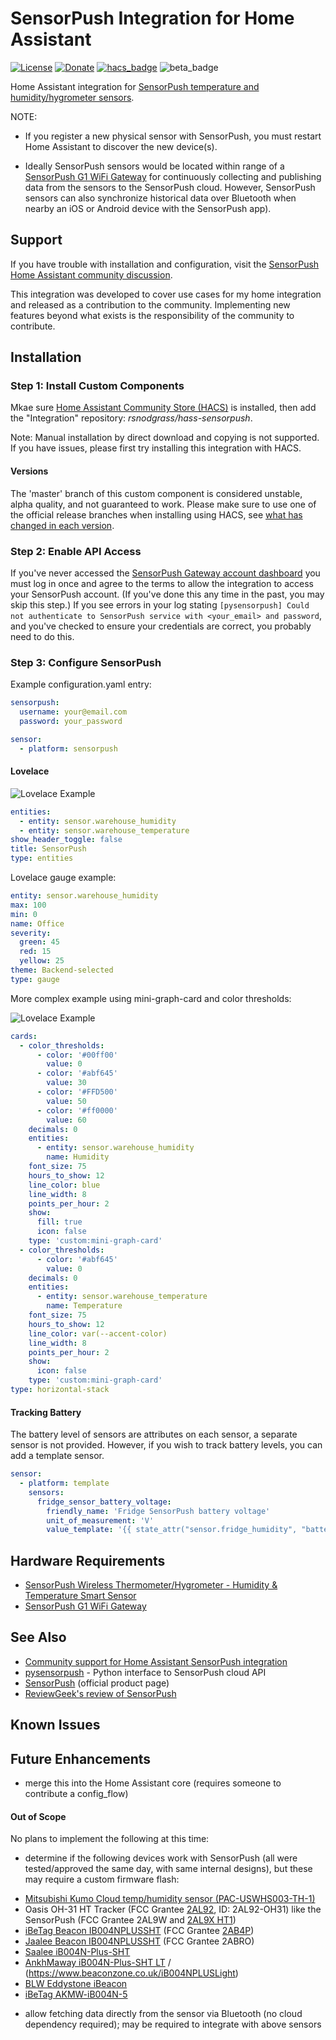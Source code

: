 # SensorPush Integration for Home Assistant

[![License](https://img.shields.io/badge/License-Apache%202.0-blue.svg)](https://opensource.org/licenses/Apache-2.0)
[![Donate](https://img.shields.io/badge/Donate-PayPal-green.svg)](https://www.paypal.com/cgi-bin/webscr?cmd=_donations&business=WREP29UDAMB6G)
[![hacs_badge](https://img.shields.io/badge/HACS-Default-orange.svg)](https://github.com/custom-components/hacs)
![beta_badge](https://img.shields.io/badge/maturity-Beta-yellow.png)

Home Assistant integration for [SensorPush temperature and humidity/hygrometer sensors](https://www.amazon.com/SensorPush-Wireless-Thermometer-Hygrometer-Android/dp/B01AEQ9X9I?tag=rynoshark-20).

NOTE:

* If you register a new physical sensor with SensorPush, you must restart Home Assistant to discover the new device(s).

*  Ideally SensorPush sensors would be located within range of a [SensorPush G1 WiFi Gateway](https://www.amazon.com/SensorPush-G1-WiFi-Gateway-Anywhere/dp/B01N17RWWV?tag=rynoshark-20) for continuously collecting and publishing data from the sensors to the SensorPush cloud. However, SensorPush sensors can also synchronize historical data over Bluetooth when nearby an iOS or Android device with the SensorPush app).

## Support

If you have trouble with installation and configuration, visit the [SensorPush Home Assistant community discussion](https://community.home-assistant.io/t/sensorpush-humidity-and-temperature-sensors/105711).

This integration was developed to cover use cases for my home integration and released as a contribution to the community. Implementing new features beyond what exists is the responsibility of the community to contribute.

## Installation

### Step 1: Install Custom Components

Mkae sure [Home Assistant Community Store (HACS)](https://github.com/custom-components/hacs) is installed,  then add the "Integration" repository: *rsnodgrass/hass-sensorpush*.

Note: Manual installation by direct download and copying is not supported. If you have issues, please first try installing this integration with HACS.

#### Versions

The 'master' branch of this custom component is considered unstable, alpha quality, and not guaranteed to work.
Please make sure to use one of the official release branches when installing using HACS, see [what has changed in each version](https://github.com/rsnodgrass/hass-sensorpush/releases).

### Step 2: Enable API Access

If you've never accessed the [SensorPush Gateway account dashboard](https://beta.sensorpush.com) you must log in once and agree to the terms to allow the integration to access your SensorPush account. (If you've done this any time in the past, you may skip this step.) If you see errors in your log stating `[pysensorpush] Could not authenticate to SensorPush service with <your_email> and password`, and you've checked to ensure your credentials are correct, you probably need to do this.

### Step 3: Configure SensorPush

Example configuration.yaml entry:

```yaml
sensorpush:
  username: your@email.com
  password: your_password

sensor:
  - platform: sensorpush
```

#### Lovelace

![Lovelace Example](https://github.com/rsnodgrass/hass-sensorpush/blob/master/docs/sensorpush-entities.png?raw=true)

```yaml
entities:
  - entity: sensor.warehouse_humidity
  - entity: sensor.warehouse_temperature
show_header_toggle: false
title: SensorPush
type: entities
```

Lovelace gauge example:

```yaml
entity: sensor.warehouse_humidity
max: 100
min: 0
name: Office
severity:
  green: 45
  red: 15
  yellow: 25
theme: Backend-selected
type: gauge
```

More complex example using mini-graph-card and color thresholds:

![Lovelace Example](https://github.com/rsnodgrass/hass-sensorpush/blob/master/docs/sensorpush-graph.png?raw=true)

```yaml
cards:
  - color_thresholds:
      - color: '#00ff00'
        value: 0
      - color: '#abf645'
        value: 30
      - color: '#FFD500'
        value: 50
      - color: '#ff0000'
        value: 60
    decimals: 0
    entities:
      - entity: sensor.warehouse_humidity
        name: Humidity
    font_size: 75
    hours_to_show: 12
    line_color: blue
    line_width: 8
    points_per_hour: 2
    show:
      fill: true
      icon: false
    type: 'custom:mini-graph-card'
  - color_thresholds:
      - color: '#abf645'
        value: 0
    decimals: 0
    entities:
      - entity: sensor.warehouse_temperature
        name: Temperature
    font_size: 75
    hours_to_show: 12
    line_color: var(--accent-color)
    line_width: 8
    points_per_hour: 2
    show:
      icon: false
    type: 'custom:mini-graph-card'
type: horizontal-stack
```

#### Tracking Battery

The battery level of sensors are attributes on each sensor, a separate sensor is not provided. However, if you wish to track battery levels, you can add a template sensor.

```yaml
sensor:
  - platform: template
    sensors:
      fridge_sensor_battery_voltage:
        friendly_name: 'Fridge SensorPush battery voltage'
        unit_of_measurement: 'V'
        value_template: '{{ state_attr("sensor.fridge_humidity", "battery_voltage") }}'
```

## Hardware Requirements

* [SensorPush Wireless Thermometer/Hygrometer - Humidity & Temperature Smart Sensor](https://www.amazon.com/SensorPush-Wireless-Thermometer-Hygrometer-Android/dp/B01AEQ9X9I?tag=rynoshark-20)
* [SensorPush G1 WiFi Gateway](https://www.amazon.com/SensorPush-G1-WiFi-Gateway-Anywhere/dp/B01N17RWWV?tag=rynoshark-20)

## See Also

* [Community support for Home Assistant SensorPush integration](https://community.home-assistant.io/t/sensorpush-humidity-and-temperature-sensors/105711)
* [pysensorpush](https://github.com/rsnodgrass/pysensorpush) - Python interface to SensorPush cloud API
* [SensorPush](https://sensorpush.com) (official product page)
* [ReviewGeek's review of SensorPush](https://www.reviewgeek.com/3291/sensor-push-review-the-best-smart-hygrometer-and-thermometer-around/)

## Known Issues

## Future Enhancements

* merge this into the Home Assistant core (requires someone to contribute a config_flow)

#### Out of Scope

No plans to implement the following at this time:

* determine if the following devices work with SensorPush (all were tested/approved the same day, with same internal designs), but these may require a custom firmware flash:

- [Mitsubishi Kumo Cloud temp/humidity sensor (PAC-USWHS003-TH-1)](https://www.ecomfort.com/Mitsubishi-PAC-USWHS003-TH-1/p81573.html?gclid=CjwKCAiA6vXwBRBKEiwAYE7iSxgq2RjFPeO1yAODQGvRlAAGtobvCq7w2Ay8R7yU9WY4CbK3jVnBxhoCjZ8QAvD_BwE)
- Oasis OH-31 HT Tracker (FCC Grantee [2AL92](https://fccid.io/2AL92-OH31/Test-Report/Test-Report-3428874), ID: 2AL92-OH31) like the SensorPush (FCC Grantee 2AL9W and [2AL9X HT1](https://fccid.io/2AL9X-HT1/Test-Report/Test-Report-3433404))
- [iBeTag Beacon IB004NPLUSSHT](https://fccid.io/2AB4P-IB004NPLUSSHT/External-Photos/External-photos-3446863) (FCC Grantee [2AB4P](https://fccid.io/2AB4P))
- [Jaalee Beacon IB004NPLUSSHT](https://fccid.io/2ABRO-IB004NPLUSSHT/Test-Report/Test-Report-3431944) (FCC Grantee 2ABRO)
- [Saalee iB004N-Plus-SHT](https://www.dhgate.com/product/wireless-digital-bluetooth-sensor-beacon/451751881.html?skuid=568611302727536642)
- [AnkhMaway iB004N-Plus-SHT LT](https://ankhmaway.en.alibaba.com/product/60602605562-806002398/Ble_Beacon_With_Temperature_and_Humidity_Sensor_Bluetooth_Programmable_iBeacon.html) / (https://www.beaconzone.co.uk/iB004NPLUSLight)
- [BLW Eddystone iBeacon](https://www.alibaba.com/product-detail/BLE-Eddystone-iBeacon-Temperature-And-Humidity_60611834273.html?spm=a2700.details.maylikeexp.2.12f71911uMO9SV)
- [iBeTag AKMW-iB004N-5](https://www.globalsources.com/si/AS/Shenzhen-AnkhMaway/6008840431707/pdtl/Apple-Certified-iBeacon-NRF51822-Low-Energy-Blueto/1100456449.htm)

* allow fetching data directly from the sensor via Bluetooth (no cloud dependency required); may be required to integrate with above sensors
